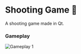 # Shooting Game 🎯

A shooting game made in Qt.

### Gameplay
![Gameplay 1](screenshots/screenshot1.png)

